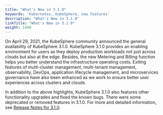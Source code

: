 ```yaml
---
title: "What's New in 3.1.0"
keywords: 'Kubernetes, KubeSphere, new features'
description: "What's New in 3.1.0"
linkTitle: "What's New in 3.1.0"
weight: 1400
---
```


On April 29, 2021, the KubeSphere community announced the general availability of KubeSphere 3.1.0. KubeSphere 3.1.0 provides an enabling environment for users as they deploy production workloads not just across clouds but also at the edge. Besides, the new Metering and Billing function helps you better understand the infrastructure operating costs. Exiting features of multi-cluster management, multi-tenant management, observability, DevOps, application lifecycle management, and microservices governance have also been enhanced as we work to ensure better user experiences across clusters and clouds.

In addition to the above highlights, KubeSphere 3.1.0 also features other functionality upgrades and fixed the known bugs. There were some deprecated or removed features in 3.1.0. For more and detailed information, see [Release Notes for 3.1.0](../../release/release-v310/).
